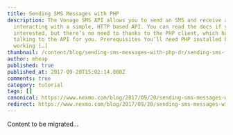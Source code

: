 ```yaml
---
title: Sending SMS Messages with PHP
description: The Vonage SMS API allows you to send an SMS and receive an SMS by
  interacting with a simple, HTTP based API. You can read the docs if you’re
  interested, but there’s no need to thanks to the PHP client, which handles
  talking to the API for you. Prerequisites You’ll need PHP installed before
  working […]
thumbnail: /content/blog/sending-sms-messages-with-php-dr/sending-sms-featured.png
author: mheap
published: true
published_at: 2017-09-20T15:02:14.000Z
comments: true
category: tutorial
tags: []
canonical: https://www.nexmo.com/blog/2017/09/20/sending-sms-messages-with-php-dr
redirect: https://www.nexmo.com/blog/2017/09/20/sending-sms-messages-with-php-dr
---
```


Content to be migrated...
